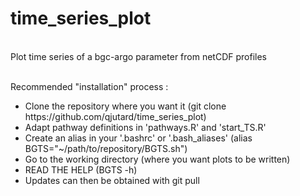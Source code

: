 # time_series_plot
<br> Plot time series of a bgc-argo parameter from netCDF profiles

<br> Recommended "installation" process :
<ul>
    <li> Clone the repository where you want it (git clone https://github.com/qjutard/time_series_plot) </li>
    <li> Adapt pathway definitions in 'pathways.R' and 'start_TS.R'</li>
    <li> Create an alias in your '.bashrc' or '.bash_aliases' (alias BGTS="~/path/to/repository/BGTS.sh") </li>
    <li> Go to the working directory (where you want plots to be written) </li>
    <li> READ THE HELP (BGTS -h) </li>
    <li> Updates can then be obtained with git pull </li>
</ul>
